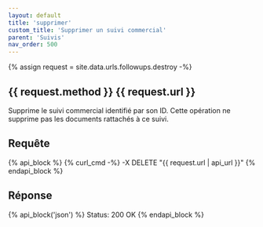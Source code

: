 ```yaml
---
layout: default
title: 'supprimer'
custom_title: 'Supprimer un suivi commercial'
parent: 'Suivis'
nav_order: 500
---
```

{% assign request = site.data.urls.followups.destroy -%}
## {{ request.method }} {{ request.url }}

Supprime le suivi commercial identifié par son ID. Cette opération ne supprime pas les documents rattachés à ce suivi.

## Requête

{% api_block %}
{% curl_cmd -%}
-X DELETE "{{ request.url | api_url }}"
{% endapi_block %}

## Réponse

{% api_block('json') %}
Status: 200 OK
{% endapi_block %}
